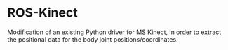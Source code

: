 # ROS-Kinect
Modification of an existing Python driver for MS Kinect, in order to extract the positional data for the body joint positions/coordinates.
